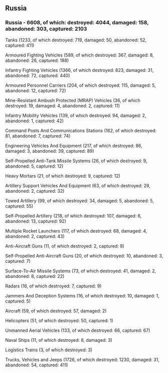 
 
 ## Russia
 
 ### Russia - 6608, of which: destroyed: 4044, damaged: 158, abandoned: 303, captured: 2103

 

 

 Tanks (1233, of which destroyed: 719, damaged: 50, abandoned: 52, captured: 411)

 Armoured Fighting Vehicles (589, of which destroyed: 367, damaged: 8, abandoned: 26, captured: 188)

 Infantry Fighting Vehicles (1366, of which destroyed: 823, damaged: 31, abandoned: 72, captured: 440)

 Armoured Personnel Carriers (204, of which destroyed: 115, damaged: 5, abandoned: 12, captured: 72)

 Mine-Resistant Ambush Protected (MRAP) Vehicles (36, of which destroyed: 19, damaged: 4, abandoned: 2, captured: 11)

 Infantry Mobility Vehicles (139, of which destroyed: 94, damaged: 2, abandoned: 1, captured: 42)

 Command Posts And Communications Stations (162, of which destroyed: 81, abandoned: 7, captured: 74)

 Engineering Vehicles And Equipment (217, of which destroyed: 86, damaged: 3, abandoned: 39, captured: 89)

 Self-Propelled Anti-Tank Missile Systems (26, of which destroyed: 9, abandoned: 5, captured: 12)

 Heavy Mortars (21, of which destroyed: 9, captured: 12)

 Artillery Support Vehicles And Equipment (63, of which destroyed: 29, abandoned: 2, captured: 32)

 Towed Artillery (99, of which destroyed: 34, damaged: 5, abandoned: 5, captured: 55)

 Self-Propelled Artillery (218, of which destroyed: 107, damaged: 6, abandoned: 13, captured: 92)

 Multiple Rocket Launchers (117, of which destroyed: 68, damaged: 4, abandoned: 2, captured: 43)

 Anti-Aircraft Guns (11, of which destroyed: 2, captured: 9)

 Self-Propelled Anti-Aircraft Guns (20, of which destroyed: 10, abandoned: 3, captured: 7)

 Surface-To-Air Missile Systems (73, of which destroyed: 41, damaged: 2, abandoned: 8, captured: 22)

 Radars (16, of which destroyed: 7, captured: 9)

 Jammers And Deception Systems (16, of which destroyed: 10, damaged: 1, captured: 5)

 Aircraft (59, of which destroyed: 57, damaged: 2)

 Helicopters (51, of which destroyed: 50, captured: 1)

 Unmanned Aerial Vehicles (133, of which destroyed: 66, captured: 67)

 Naval Ships (11, of which destroyed: 8, damaged: 3)

 Logistics Trains (3, of which destroyed: 3)

 Trucks, Vehicles and Jeeps (1726, of which destroyed: 1230, damaged: 31, abandoned: 54, captured: 411)

